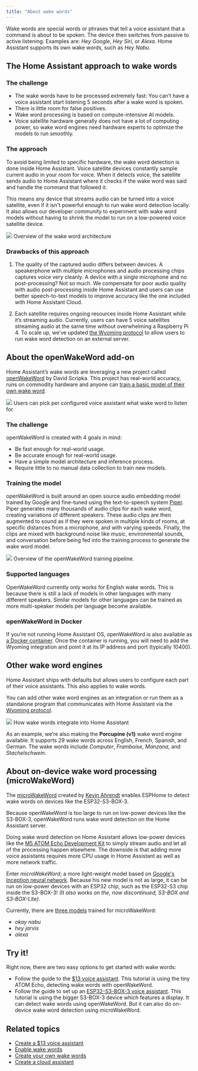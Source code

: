 ```yaml
---
title: "About wake words"
---
```


Wake words are special words or phrases that tell a voice assistant that a command is about to be spoken. The device then switches from passive to active listening. Examples are: *Hey Google*, *Hey Siri*, or *Alexa*. Home Assistant supports its own wake words, such as *Hey Nabu*.

## The Home Assistant approach to wake words

### The challenge

- The wake words have to be processed extremely fast: You can’t have a voice assistant start listening 5 seconds after a wake word is spoken.
- There is little room for false positives.
- Wake word processing is based on compute-intensive AI models.
- Voice satellite hardware generally does not have a lot of computing power, so wake word engines need hardware experts to optimize the models to run smoothly.

### The approach

To avoid being limited to specific hardware, the wake word detection is done inside Home Assistant. Voice satellite devices constantly sample current audio in your room for voice. When it detects voice, the satellite sends audio to Home Assistant where it checks if the wake word was said and handle the command that followed it.

This means any device that streams audio can be turned into a voice satellite, even if it isn't powerful enough to run wake word detection locally. It also allows our developer community to experiment with wake word models without having to shrink the model to run on a low-powered voice satellite device.

<p class='img'>
<img src='/images/blog/2023-10-12-year-of-the-voice-chapter-4/wake-word-architecture.png'>
Overview of the wake word architecture
</p>

### Drawbacks of this approach

1. The quality of the captured audio differs between devices. A speakerphone with multiple microphones and audio processing chips captures voice very cleanly. A device with a single microphone and no post-processing? Not so much. We compensate for poor audio quality with audio post-processing inside Home Assistant and users can use better speech-to-text models to improve accuracy like the one included with Home Assistant Cloud.

2. Each satellite requires ongoing resources inside Home Assistant while it’s streaming audio. Currently, users can have 5 voice satellites streaming audio at the same time without overwhelming a Raspberry Pi 4. To scale up, we’ve updated [the Wyoming protocol][wyoming] to allow users to run wake word detection on an external server.

## About the openWakeWord add-on

Home Assistant’s wake words are leveraging a new project called [openWakeWord] by David Scripka. This project has real-world accuracy, runs on commodity hardware and anyone can [train a basic model of their own wake word][own-wake-word].

<p class='img'>
<img src='/images/blog/2023-10-12-year-of-the-voice-chapter-4/pick-wake-word.png'>
Users can pick per configured voice assistant what wake word to listen for
</p>

### The challenge

openWakeWord is created with 4 goals in mind:

- Be fast enough for real-world usage.
- Be accurate enough for real-world usage.
- Have a simple model architecture and inference process.
- Require little to no manual data collection to train new models.

### Training the model

openWakeWord is built around an open source audio embedding model trained by Google and fine-tuned using the text-to-speech system [Piper]. Piper generates many thousands of audio clips for each wake word, creating variations of different speakers. These audio clips are then augmented to sound as if they were spoken in multiple kinds of rooms, at specific distances from a microphone, and with varying speeds. Finally, the clips are mixed with background noise like music, environmental sounds, and conversation before being fed into the training process to generate the wake word model.

<p class='img'>
<img src='/images/blog/2023-10-12-year-of-the-voice-chapter-4/open-wake-word-architecture.png'>
Overview of the openWakeWord training pipeline.
</p>

### Supported languages

OpenWakeWord currently only works for English wake words. This is because there is still a lack of models in other languages with many different speakers. Similar models for other languages can be trained as more multi-speaker models per language become available.

### openWakeWord in Docker

If you’re not running Home Assistant OS, openWakeWord is also available as [a Docker container](https://github.com/rhasspy/wyoming-openwakeword#docker-image). Once the container is running, you will need to add the Wyoming integration and point it at its IP address and port (typically 10400).

## Other wake word engines

Home Assistant ships with defaults but allows users to configure each part of their voice assistants. This also applies to wake words.

You can add other wake word engines as an integration or run them as a standalone program that communicates with Home Assistant via the [Wyoming protocol](https://github.com/rhasspy/wyoming).

<p class='img'>
<img src='/images/blog/2023-10-12-year-of-the-voice-chapter-4/wake-word-integration.png'>
How wake words integrate into Home Assistant
</p>

As an example, we’re also making the **Porcupine (v1)** wake word engine available. It supports 29 wake words across English, French, Spanish, and German. The wake words include *Computer*, *Framboise*, *Manzana*, and *Stachelschwein*.

## About on-device wake word processing (microWakeWord)

The [microWakeWord](https://github.com/kahrendt/microWakeWord) created by [Kevin Ahrendt](https://www.kevinahrendt.com/) enables ESPHome to detect wake words on devices like the ESP32-S3-BOX-3.

Because openWakeWord is too large to run on low-power devices like the S3-BOX-3, openWakeWord runs wake word detection on the Home Assistant server.

Doing wake word detection on Home Assistant allows low-power devices like the [M5 ATOM Echo Development Kit](/voice_control/thirteen-usd-voice-remote/) to simply stream audio and let all of the processing happen elsewhere.
The downside is that adding more voice assistants requires more CPU usage in Home Assistant as well as more network traffic.

Enter *microWakeWord*; a more light-weight model based on [Google's Inception neural network](https://towardsdatascience.com/a-simple-guide-to-the-versions-of-the-inception-network-7fc52b863202). Because his new model is not as large, it can be run on low-power devices with an ESP32 chip, such as the ESP32-S3 chip inside the S3-BOX-3! _(It also works on the, now discontinued, S3-BOX and S3-BOX-Lite)_.

Currently, there are [three models](https://github.com/esphome/micro-wake-word-models/tree/main/models) trained for microWakeWord:

- *okay nabu*
- *hey jarvis*
- *alexa*

## Try it!

Right now, there are two easy options to get started with wake words:
- Follow the guide to the [$13 voice assistant][13-tutorial]. This tutorial is using the tiny ATOM Echo, detecting wake words with openWakeWord.
- Follow the guide to set up an [ESP32-S3-BOX-3 voice assistant](/voice_control/s3_box_voice_assistant/). This tutorial is using the bigger S3-BOX-3 device which features a display. It can detect wake words using openWakeWord. But it can also do on-device wake word detection using microWakeWord.

## Related topics

- [Create a $13 voice assistant](/voice_control/thirteen-usd-voice-remote/)
- [Enable wake words](/voice_control/install_wake_word_add_on/)
- [Create your own wake words](/voice_control/create_wake_word/)
- [Create a cloud assistant](/voice_control/voice_remote_cloud_assistant/)

[13-tutorial]: /voice_control/thirteen-usd-voice-remote/
[openWakeWord]: https://github.com/dscripka/openWakeWord
[own-wake-word]: /voice_control/create_wake_word/
[Piper]: https://github.com/rhasspy/piper/
[wyoming]: https://github.com/rhasspy/wyoming